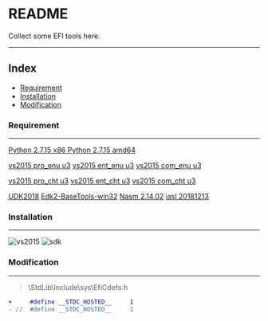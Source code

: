 
README
===========================
Collect some EFI tools here.

****

## Index
* [Requirement](#requirement)
* [Installation](#installation)
* [Modification](#modification)


### Requirement
___
[Python 2.7.15  x86 ](https://www.python.org/ftp/python/2.7.15/python-2.7.15.msi)
[Python 2.7.15 amd64](https://www.python.org/ftp/python/2.7.15/python-2.7.15.amd64.msi)

[vs2015 pro_enu u3](http://download.microsoft.com/download/e/b/c/ebc2c43f-3821-4a0b-82b1-d05368af1604/vs2015.3.pro_enu.iso)
[vs2015 ent_enu u3](http://download.microsoft.com/download/8/4/3/843ec655-1b67-46c3-a7a4-10a1159cfa84/vs2015.3.ent_enu.iso)
[vs2015 com_enu u3](http://download.microsoft.com/download/b/e/d/bedddfc4-55f4-4748-90a8-ffe38a40e89f/vs2015.3.com_enu.iso)

[vs2015 pro_cht u3](http://download.microsoft.com/download/6/c/f/6cfe65ad-a72a-4828-8477-6abf91daa920/vs2015.3.pro_cht.iso)
[vs2015 ent_cht u3](http://download.microsoft.com/download/9/d/f/9df3e0f6-519d-43ac-952c-ff1d3bd5e486/vs2015.3.ent_cht.iso)
[vs2015 com_cht u3](http://download.microsoft.com/download/7/6/d/76dd809a-d4ae-4e0e-9a24-ad55576e5c8a/vs2015.3.com_cht.iso)

[UDK2018](https://github.com/tianocore/edk2/archive/vUDK2018.zip)
[Edk2-BaseTools-win32](https://github.com/tianocore/edk2-BaseTools-win32/archive/master.zip)
[Nasm 2.14.02](https://www.nasm.us/pub/nasm/releasebuilds/2.14.02/nasm-2.14.02.zip)
[iasl 20181213](https://acpica.org/sites/acpica/files/iasl-win-20181213.zip)


### Installation
___
![vs2015](http://www.lab-z.com/wp-content/uploads/2018/05/vs2015.png "vs2015")
![sdk](http://www.lab-z.com/wp-content/uploads/2018/05/sdk.png "sdk")


### Modification
___
> \StdLib\Include\sys\EfiCdefs.h
```diff
+     #define __STDC_HOSTED__     1
- //  #define __STDC_HOSTED__     1
```
